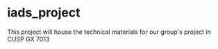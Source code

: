 # iads_project
This project will house the technical materials for our group's project in CUSP GX 7013
